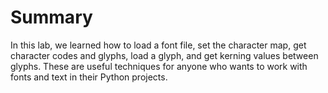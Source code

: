 # Summary

In this lab, we learned how to load a font file, set the character map, get character codes and glyphs, load a glyph, and get kerning values between glyphs. These are useful techniques for anyone who wants to work with fonts and text in their Python projects.
